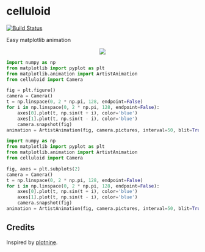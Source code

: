 # celluloid

[![Build Status](https://travis-ci.com/jwkvam/celluloid.svg?branch=master)](https://travis-ci.com/jwkvam/celluloid)

Easy matplotlib animation

<p align="center">
  <img src="https://user-images.githubusercontent.com/86304/48657442-9c11e080-e9e5-11e8-9f54-f46a960be7dd.gif">
</p>

```python
import numpy as np
from matplotlib import pyplot as plt
from matplotlib.animation import ArtistAnimation
from celluloid import Camera

fig = plt.figure()
camera = Camera()
t = np.linspace(0, 2 * np.pi, 128, endpoint=False)
for i in np.linspace(0, 2 * np.pi, 128, endpoint=False):
    axes[0].plot(t, np.sin(t + i), color='blue')
    axes[1].plot(t, np.sin(t - i), color='blue')
    camera.snapshot(fig)
animation = ArtistAnimation(fig, camera.pictures, interval=50, blit=True)
```

```python
import numpy as np
from matplotlib import pyplot as plt
from matplotlib.animation import ArtistAnimation
from celluloid import Camera

fig, axes = plt.subplots(2)
camera = Camera()
t = np.linspace(0, 2 * np.pi, 128, endpoint=False)
for i in np.linspace(0, 2 * np.pi, 128, endpoint=False):
    axes[0].plot(t, np.sin(t + i), color='blue')
    axes[1].plot(t, np.sin(t - i), color='blue')
    camera.snapshot(fig)
animation = ArtistAnimation(fig, camera.pictures, interval=50, blit=True)
```

## Credits

Inspired by [plotnine](https://github.com/has2k1/plotnine/blob/master/plotnine/animation.py).
